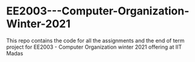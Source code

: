 # EE2003---Computer-Organization-Winter-2021
This repo contains the code for all the assignments and the end of term project for EE2003 - Computer Organization winter 2021 offering at IIT Madas
